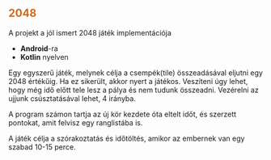 ## <span style="color:chocolate">**2048**</span>

A projekt a jól ismert 2048 játék implementációja
- **Android**-ra
- **Kotlin** nyelven

Egy egyszerű játék, melynek célja a csempék(tile) összeadásával eljutni egy 2048 értékűig. Ha ez sikerült, akkor nyert a játékos. Veszíteni úgy lehet, hogy még idő előtt tele lesz a pálya és nem tudunk összeadni.
Vezérelni az ujjunk csúsztatásával lehet, 4 irányba.

A program számon tartja az új kör kezdete óta eltelt időt, és szerzett pontokat, amit felvisz egy ranglistába is.

A játék célja a szórakoztatás és időtöltés, amikor az embernek van egy szabad 10-15 perce.